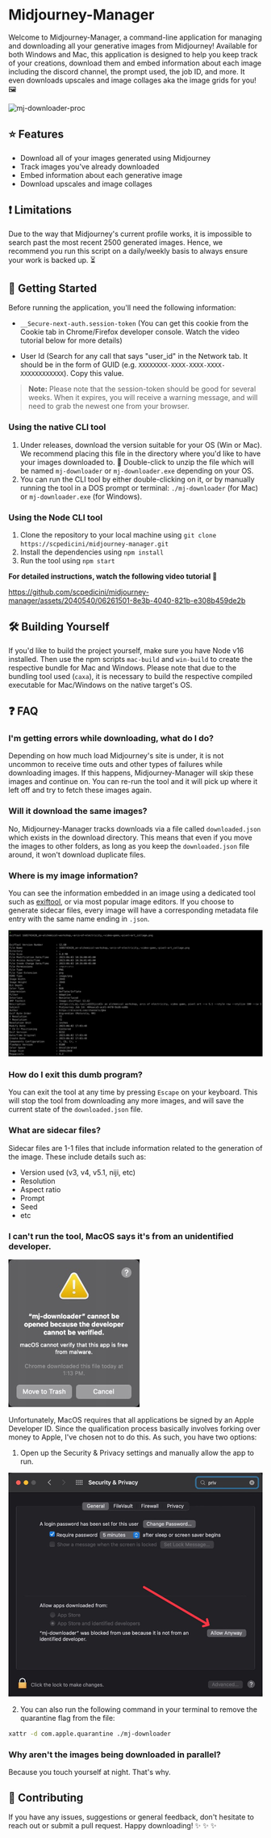 # Midjourney-Manager 

Welcome to Midjourney-Manager, a command-line application for managing and downloading all your generative images from Midjourney! Available for both Windows and Mac, this application is designed to help you keep track of your creations, download them and embed information about each image including the discord channel, the prompt used, the job ID, and more. It even downloads upscales and image collages aka the image grids for you! :framed_picture:


![mj-downloader-proc](https://github.com/scpedicini/midjourney-manager/assets/2040540/1db1419c-d010-4702-b98c-cf0a3b4ac0b8)

## :star: Features

- Download all of your images generated using Midjourney
- Track images you've already downloaded
- Embed information about each generative image
- Download upscales and image collages

## :exclamation: Limitations
Due to the way that Midjourney's current profile works, it is impossible to search past the most recent 2500 generated images. Hence, we recommend you run this script on a daily/weekly basis to always ensure your work is backed up. :hourglass_flowing_sand:

## :rocket: Getting Started


Before running the application, you'll need the following information:

- `__Secure-next-auth.session-token` (You can get this cookie from the Cookie tab in Chrome/Firefox developer console. Watch the video tutorial below for more details)

- User Id (Search for any call that says "user_id" in the Network tab. It should be in the form of GUID (e.g. `XXXXXXXX-XXXX-XXXX-XXXX-XXXXXXXXXXXX`). Copy this value.

> **Note:** Please note that the session-token should be good for several weeks. When it expires, you will receive a warning message, and will need to grab the newest one from your browser.

### Using the native CLI tool

1. Under releases, download the version suitable for your OS (Win or Mac). We recommend placing this file in the directory where you'd like to have your images downloaded to. :file_folder: Double-click to unzip the file which will be named `mj-downloader` or `mj-downloader.exe` depending on your OS.
2. You can run the CLI tool by either double-clicking on it, or by manually running the tool in a DOS prompt or terminal: `./mj-downloader` (for Mac) or `mj-downloader.exe` (for Windows).

### Using the Node CLI tool

1. Clone the repository to your local machine using `git clone https://scpedicini/midjourney-manager.git`
2. Install the dependencies using `npm install`
3. Run the tool using `npm start`

**For detailed instructions, watch the following video tutorial :movie_camera:**




https://github.com/scpedicini/midjourney-manager/assets/2040540/06261501-8e3b-4040-821b-e308b459de2b




## :hammer_and_wrench: Building Yourself

If you'd like to build the project yourself, make sure you have Node v16 installed. Then use the npm scripts `mac-build` and `win-build` to create the respective bundle for Mac and Windows. Please note that due to the bundling tool used (`caxa`), it is necessary to build the respective compiled executable for Mac/Windows on the native target's OS.

## :question: FAQ

### I'm getting errors while downloading, what do I do?

Depending on how much load Midjourney's site is under, it is not uncommon to receive time outs and other types of failures while downloading images. If this happens, Midjourney-Manager will skip these images and continue on. You can re-run the tool and it will pick up where it left off and try to fetch these images again.

### Will it download the same images?

No, Midjourney-Manager tracks downloads via a file called `downloaded.json` which exists in the download directory. This means that even if you move the images to other folders, as long as you keep the `downloaded.json` file around, it won't download duplicate files.

### Where is my image information?

You can see the information embedded in an image using a dedicated tool such as [exiftool](https://exiftool.org), or via most popular image editors. If you choose to generate sidecar files, every image will have a corresponding metadata file entry with the same name ending in `.json`.

![Exiftool CLI Output](assets/exiftool.jpg)

### How do I exit this dumb program?

You can exit the tool at any time by pressing `Escape` on your keyboard. This will stop the tool from downloading any more images, and will save the current state of the `downloaded.json` file.

### What are sidecar files?

Sidecar files are 1-1 files that include information related to the generation of the image. These include details such as:
- Version used (v3, v4, v5.1, niji, etc)
- Resolution
- Aspect ratio
- Prompt
- Seed
- etc

### I can't run the tool, MacOS says it's from an unidentified developer.

![MacOS Gatekeeper Warning](assets/gatekeep-warning.jpg)

Unfortunately, MacOS requires that all applications be signed by an Apple Developer ID. Since the qualification process basically involves forking over money to Apple, I've chosen not to do this. As such, you have two options:

1. Open up the Security & Privacy settings and manually allow the app to run.

![MacOS Security & Privacy](assets/allow.jpg)

2. You can also run the following command in your terminal to remove the quarantine flag from the file:

```bash
xattr -d com.apple.quarantine ./mj-downloader
```

### Why aren't the images being downloaded in parallel?

Because you touch yourself at night. That's why.

## :construction_worker: Contributing

If you have any issues, suggestions or general feedback, don't hesitate to reach out or submit a pull request. Happy downloading! :sparkles: :sparkles: :sparkles:
